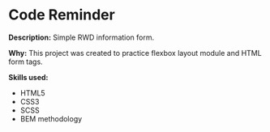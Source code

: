 # Code Reminder

**Description:**
Simple RWD information form.

**Why:**
This project was created to practice flexbox layout module and HTML form tags.

**Skills used:**
- HTML5
- CSS3
- SCSS
- BEM methodology

